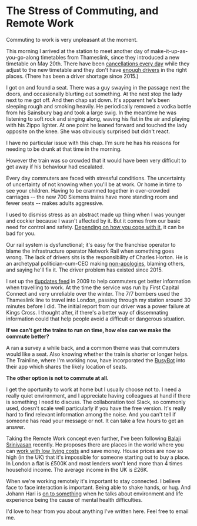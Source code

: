 # The Stress of Commuting, and Remote Work
Commuting to work is very unpleasant at the moment.

This morning I arrived at the station to meet another day of make-it-up-as-you-go-along timetables from Thameslink, since they introduced a new timetable on May 20th. There have been [cancellations every day](https://www.bbc.co.uk/news/uk-england-44395131) while they adjust to the new timetable and they don't have [enough drivers](https://www.bbc.co.uk/news/uk-england-44388190) in the right places. (There has been a driver shortage since 2015.)

I got on and found a seat. There was a guy swaying in the passage next the doors, and occasionally blurting out something. At the next stop the lady next to me got off. And then chap sat down. It's apparent he's been sleeping rough and smoking heavily. He periodically removed a vodka bottle from his Sainsbury bag and took a large swig. In the meantime he was listening to soft rock and singing along, waving his fist in the air and playing with his Zippo lighter. At one point he leaned forward and touched the lady opposite on the knee. She was obviously surprised but didn't react.

I have no particular issue with this chap. I'm sure he has his reasons for needing to be drunk at that time in the morning. 

However the train was so crowded that it would have been very difficult to get away if his behaviour had escalated.

Every day commuters are faced with stressful conditions. The uncertainty of uncertainty of not knowing when you'll be at work. Or home in time to see your children. Having to be crammed together in over-crowded carriages -- the new 700 Siemens trains have more standing room and fewer seats -- makes adults aggressive.

I used to dismiss stress as an abstract made up thing when I was younger and cockier because I wasn't affected by it. But it comes from our basic need for control and safety. [Depending on how you cope with it](https://www.bhf.org.uk/heart-health/preventing-heart-disease/stress]), it can be bad for you.

Our rail system is dysfunctional; it's easy for the franchise operator to blame the infrastructure operator Network Rail when something goes wrong. The lack of drivers sits is the responsibility of Charles Horton. He is an archetypal politician-cum-CEO making [non-apologies](https://www.telegraph.co.uk/news/2018/05/31/poundland-hits-back-thameslink-ferrero-rocher-chocolate-tweet/), blaming others, and saying he'll fix it. The driver problem has existed since 2015.

I set up the [tlupdates feed](https://twitter.com/tlupdates) in 2009 to help commuters get better information when travelling to work. At the time the service was run by First Capital Connect and very unreliable over the winter. The 7/7 bombers used the Thameslink line to travel into London, passing through my station around 30 minutes before I did. The initial report from our driver was a power failure at Kings Cross. I thought after, if there's a better way of dissemnating information could that help people avoid a difficult or dangerous situation. 

**If we can't get the trains to run on time, how else can we make the commute better?**

A ran a survey a while back, and a common theme was that commuters would like a seat. Also knowing whether the train is shorter or longer helps. The Trainline, where I'm working now, have incorporated the [BusyBot](https://www.thetrainline.com/blog/busybot-from-trainline) into their app which shares the likely location of seats.

**The other option is not to commute at all.**

I get the oportunity to work at home but I usually choose not to. I need a really quiet environment, and I appreciate having colleagues at hand if there is something I need to discuss. The collaboration tool Slack, so commonly used, doesn't scale well particularly if you have the free version. It's really hard to find relevant information among the noise. And you can't tell if someone has read your message or not. It can take a few hours to get an answer.

Taking the Remote Work concept even further, I've been following [Balaji Srinivasan](https://balajis.com/) recently. He proposes there are places in the world where you can [work with low living costs](https://www.youtube.com/watch?v=KiLUPvUsdXg) and save money. House prices are now so high (in the UK) that it's impossible for someone starting out to buy a place. In London a flat is £500K and most lenders won't lend more than 4 times household income. The average income in the UK is £26K.

When we're working remotely it's important to stay connected. I believe face to face interaction is important. Being able to shake hands, or hug. And Johann Hari is [on to something](https://www.theguardian.com/books/2018/jan/17/lost-connections-johann-hari-review) when he talks about environment and life experience being the cause of mental health difficulties.  

I'd love to hear from you about anything I've written here. Feel free to email me.





